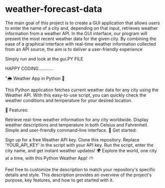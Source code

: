 # weather-forecast-data
The main goal of this project is to create a GUI application that allows users to enter the name of a city and, depending on that input, retrieves weather information from a weather API.
In the GUI interface, our program will present the most recent weather data for the given city. 
By combining the ease of a graphical interface with real-time weather information collected from an API source, the aim is to deliver a user-friendly experience

Simply run and look at the gui.PY FILE

HAPPY CODING............


"🌦️ Weather App in Python 🐍

This Python application fetches current weather data for any city using the Weather API. With this easy-to-use script, you can quickly check the weather conditions and temperature for your desired location.

🔑 Features:

Retrieve real-time weather information for any city worldwide.
Display weather descriptions and temperature in both Celsius and Fahrenheit.
Simple and user-friendly command-line interface.
🚀 Get started:

Sign up for a free Weather API key.
Clone this repository.
Replace 'YOUR_API_KEY' in the script with your API key.
Run the script, enter the city name, and get instant weather updates!
🌍 Explore the world, one city at a time, with this Python Weather App! ⛅


Feel free to customize the description to match your repository's specific details and style. This description provides an overview of the project's purpose, key features, and how to get started with it.
